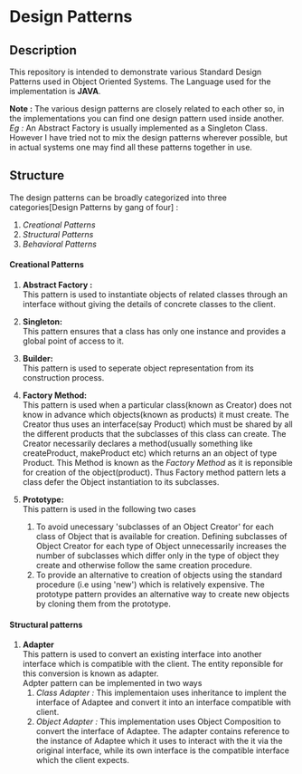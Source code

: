 # Design Patterns

## Description

This repository is intended to demonstrate various Standard Design Patterns used in Object Oriented Systems.
The Language used for the implementation is **JAVA**.

**Note :** The various design patterns are closely related to each other so, in the implementations you can find one design pattern used inside another.<br/>*Eg :* An Abstract Factory is usually implemented as a Singleton Class. However I have tried not to mix the design patterns wherever possible, but in actual systems one may find all these patterns together in use.
## Structure

The design patterns can be broadly categorized into three categories[Design Patterns by gang of four] :
1. *Creational Patterns*
2. *Structural Patterns*
3. *Behavioral Patterns*

#### Creational Patterns
1. **Abstract Factory :**
  <br/> This pattern is used to instantiate objects of related classes through an interface without giving the details of concrete classes to the client.

2. **Singleton:**
  <br/> This pattern ensures that a class has only one instance and provides a global point of access to it.

3. **Builder:**
  <br/> This pattern is used to seperate object representation from its construction process.

4. **Factory Method:**
  <br/> This pattern is used when a particular class(known as Creator) does not know in advance which objects(known as products) it must create. The Creator thus uses an interface(say Product) which must be shared by all the different products that the subclasses of this class can create. The Creator necessarily declares a method(usually something like createProduct, makeProduct etc) which returns an an object of type Product. This Method is known as the *Factory Method* as it is reponsible for creation of the object(product). Thus Factory method pattern lets a class defer the Object instantiation to its subclasses.

5. **Prototype:**
    <br/> This pattern is used in the following two cases<br/>
    1. To avoid unecessary 'subclasses of an Object Creator' for each class of Object that is available for creation. Defining subclasses of Object Creator for each type of Object unnecessarily increases the number of subclasses which differ only in the type of object they create and otherwise follow the same creation procedure.
    2. To provide an alternative to creation of objects using the standard procedure (i.e using 'new') which is relatively expensive. The prototype pattern provides an alternative way to create new objects by cloning them from the prototype.

#### Structural patterns
1. **Adapter**
    <br/> This pattern is used to convert an existing interface into another interface which is compatible with the client. The entity reponsible for this conversion is known as adapter.<br/>Adpter pattern can be implemented in two ways
    1. *Class Adapter :* This implementaion uses inheritance to implent the interface of Adaptee and convert it into an interface compatible with client.
    2. *Object Adapter :* This implementation uses Object Composition to convert the interface of Adaptee. The adapter contains reference to the instance of Adaptee which it uses to interact with the it via the original interface, while its own interface is the compatible interface which the client expects.
